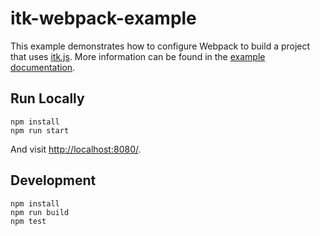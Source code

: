 itk-webpack-example
===================

This example demonstrates how to configure Webpack to build a project that
uses [itk.js](https://insightsoftwareconsortium.github.io/itk-js/).
More information can be found in the [example
documentation](https://insightsoftwareconsortium.github.io/itk-js/examples/webpack.html).

## Run Locally

```
npm install
npm run start
```

And visit [http://localhost:8080/](http://localhost:8080/).

## Development

```
npm install
npm run build
npm test
```
